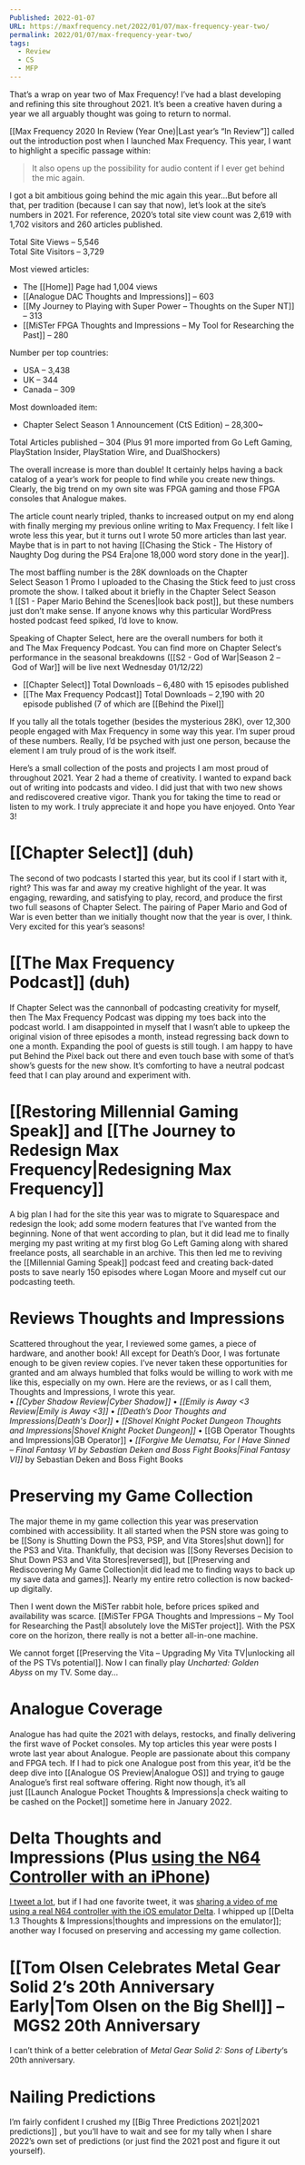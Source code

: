 ```yaml
---
Published: 2022-01-07
URL: https://maxfrequency.net/2022/01/07/max-frequency-year-two/
permalink: 2022/01/07/max-frequency-year-two/
tags:
  - Review
  - CS
  - MFP
---
```

That’s a wrap on year two of Max Frequency! I’ve had a blast developing and refining this site throughout 2021. It’s been a creative haven during a year we all arguably thought was going to return to normal.   

[[Max Frequency 2020 In Review (Year One)|Last year’s “In Review”]] called out the introduction post when I launched Max Frequency. This year, I want to highlight a specific passage within:  

> It also opens up the possibility for audio content if I ever get behind the mic again.  

I got a bit ambitious going behind the mic again this year…But before all that, per tradition (because I can say that now), let’s look at the site’s numbers in 2021. For reference, 2020’s total site view count was 2,619 with 1,702 visitors and 260 articles published.  

Total Site Views – 5,546  
Total Site Visitors – 3,729   

Most viewed articles:  
- The [[Home]] Page had 1,004 views  
- [[Analogue DAC Thoughts and Impressions]] – 603  
- [[My Journey to Playing with Super Power – Thoughts on the Super NT]] – 313  
- [[MiSTer FPGA Thoughts and Impressions – My Tool for Researching the Past]] – 280  

Number per top countries:  
- USA – 3,438  
- UK – 344  
- Canada – 309  

Most downloaded item:  
- Chapter Select Season 1 Announcement (CtS Edition) – 28,300~  

Total Articles published – 304 (Plus 91 more imported from Go Left Gaming, PlayStation Insider, PlayStation Wire, and DualShockers)  

The overall increase is more than double! It certainly helps having a back catalog of a year’s work for people to find while you create new things. Clearly, the big trend on my own site was FPGA gaming and those FPGA consoles that Analogue makes.   

The article count nearly tripled, thanks to increased output on my end along with finally merging my previous online writing to Max Frequency. I felt like I wrote less this year, but it turns out I wrote 50 more articles than last year. Maybe that is in part to not having [[Chasing the Stick - The History of Naughty Dog during the PS4 Era|one 18,000 word story done in the year]].  

The most baffling number is the 28K downloads on the Chapter Select Season 1 Promo I uploaded to the Chasing the Stick feed to just cross promote the show. I talked about it briefly in the Chapter Select Season 1 [[S1 - Paper Mario Behind the Scenes|look back post]], but these numbers just don’t make sense. If anyone knows why this particular WordPress hosted podcast feed spiked, I’d love to know.  

Speaking of Chapter Select, here are the overall numbers for both it and The Max Frequency Podcast. You can find more on Chapter Select‘s performance in the seasonal breakdowns ([[S2 - God of War|Season 2 – God of War]] will be live next Wednesday 01/12/22)  

- [[Chapter Select]] Total Downloads – 6,480 with 15 episodes published  
- [[The Max Frequency Podcast]] Total Downloads – 2,190 with 20 episode published (7 of which are [[Behind the Pixel]]  

If you tally all the totals together (besides the mysterious 28K), over 12,300 people engaged with Max Frequency in some way this year. I’m super proud of these numbers. Really, I’d be psyched with just one person, because the element I am truly proud of is the work itself.   

Here’s a small collection of the posts and projects I am most proud of throughout 2021. Year 2 had a theme of creativity. I wanted to expand back out of writing into podcasts and video. I did just that with two new shows and rediscovered creative vigor. Thank you for taking the time to read or listen to my work. I truly appreciate it and hope you have enjoyed. Onto Year 3!  
# [[Chapter Select]] (duh)  

The second of two podcasts I started this year, but its cool if I start with it, right? This was far and away my creative highlight of the year. It was engaging, rewarding, and satisfying to play, record, and produce the first two full seasons of Chapter Select. The pairing of Paper Mario and God of War is even better than we initially thought now that the year is over, I think. Very excited for this year’s seasons!  
# [[The Max Frequency Podcast]] (duh)  

If Chapter Select was the cannonball of podcasting creativity for myself, then The Max Frequency Podcast was dipping my toes back into the podcast world. I am disappointed in myself that I wasn’t able to upkeep the original vision of three episodes a month, instead regressing back down to one a month. Expanding the pool of guests is still tough. I am happy to have put Behind the Pixel back out there and even touch base with some of that’s show’s guests for the new show. It’s comforting to have a neutral podcast feed that I can play around and experiment with.  
# [[Restoring Millennial Gaming Speak]] and [[The Journey to Redesign Max Frequency|Redesigning Max Frequency]]

A big plan I had for the site this year was to migrate to Squarespace and redesign the look; add some modern features that I’ve wanted from the beginning. None of that went according to plan, but it did lead me to finally merging my past writing at my first blog Go Left Gaming along with shared freelance posts, all searchable in an archive. This then led me to reviving the [[Millennial Gaming Speak]] podcast feed and creating back-dated posts to save nearly 150 episodes where Logan Moore and myself cut our podcasting teeth.   
# Reviews Thoughts and Impressions  

Scattered throughout the year, I reviewed some games, a piece of hardware, and another book! All except for Death’s Door, I was fortunate enough to be given review copies. I’ve never taken these opportunities for granted and am always humbled that folks would be willing to work with me like this, especially on my own. Here are the reviews, or as I call them, Thoughts and Impressions, I wrote this year.  
• *[[Cyber Shadow Review|Cyber Shadow]]*
• *[[Emily is Away <3 Review|Emily is Away <3]]*
• *[[Death’s Door Thoughts and Impressions|Death's Door]]*
• *[[Shovel Knight Pocket Dungeon Thoughts and Impressions|Shovel Knight Pocket Dungeon]]*
• [[GB Operator Thoughts and Impressions|GB Operator]]
• *[[Forgive Me Uematsu, For I Have Sinned – Final Fantasy VI by Sebastian Deken and Boss Fight Books|Final Fantasy VI]]* by Sebastian Deken and Boss Fight Books
# Preserving my Game Collection 

The major theme in my game collection this year was preservation combined with accessibility. It all started when the PSN store was going to be [[Sony is Shutting Down the PS3, PSP, and Vita Stores|shut down]] for the PS3 and Vita. Thankfully, that decision was [[Sony Reverses Decision to Shut Down PS3 and Vita Stores|reversed]], but [[Preserving and Rediscovering My Game Collection|it did lead me to finding ways to back up my save data and games]]. Nearly my entire retro collection is now backed-up digitally.   

Then I went down the MiSTer rabbit hole, before prices spiked and availability was scarce. [[MiSTer FPGA Thoughts and Impressions – My Tool for Researching the Past|I absolutely love the MiSTer project]]. With the PSX core on the horizon, there really is not a better all-in-one machine.   

We cannot forget [[Preserving the Vita – Upgrading My Vita TV|unlocking all of the PS TVs potential]]. Now I can finally play *Uncharted: Golden Abyss* on my TV. Some day… 
# Analogue Coverage

Analogue has had quite the 2021 with delays, restocks, and finally delivering the first wave of Pocket consoles. My top articles this year were posts I wrote last year about Analogue. People are passionate about this company and FPGA tech. If I had to pick one Analogue post from this year, it’d be the deep dive into [[Analogue OS Preview|Analogue OS]] and trying to gauge Analogue’s first real software offering. Right now though, it’s all just [[Launch Analogue Pocket Thoughts & Impressions|a check waiting to be cashed on the Pocket]] sometime here in January 2022.  
# Delta Thoughts and Impressions (Plus [using the N64 Controller with an iPhone](https://twitter.com/MaxRoberts143/status/1426222845764505600))  

[I tweet a lot](https://www.twitter.com/MaxRoberts143), but if I had one favorite tweet, it was [sharing a video of me using a real N64 controller with the iOS emulator Delta](https://twitter.com/MaxRoberts143/status/1426222845764505600). I whipped up [[Delta 1.3 Thoughts & Impressions|thoughts and impressions on the emulator]]; another way I focused on preserving and accessing my game collection.  
# [[Tom Olsen Celebrates Metal Gear Solid 2’s 20th Anniversary Early|Tom Olsen on the Big Shell]] – MGS2 20th Anniversary  

I can’t think of a better celebration of *Metal Gear Solid 2: Sons of Liberty*‘s 20th anniversary.  

# Nailing Predictions  

I’m fairly confident I crushed my [[Big Three Predictions 2021|2021 predictions]] , but you’ll have to wait and see for my tally when I share 2022’s own set of predictions (or just find the 2021 post and figure it out yourself).
